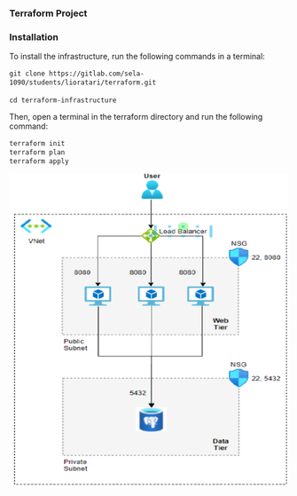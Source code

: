 ### Terraform Project


### Installation  
To install the infrastructure, run the following commands in a terminal:  
    
```
git clone https://gitlab.com/sela-1090/students/lioratari/terraform.git  
    
cd terraform-infrastructure  
```
Then, open a terminal in the terraform directory and run the following command:  
    
```
terraform init  
terraform plan  
terraform apply
```

![architecture](map.png)


